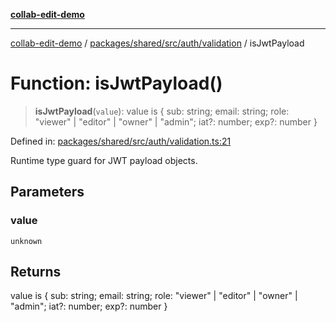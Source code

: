 [**collab-edit-demo**](../../../../../../README.md)

***

[collab-edit-demo](../../../../../../README.md) / [packages/shared/src/auth/validation](../README.md) / isJwtPayload

# Function: isJwtPayload()

> **isJwtPayload**(`value`): value is \{ sub: string; email: string; role: "viewer" \| "editor" \| "owner" \| "admin"; iat?: number; exp?: number \}

Defined in: [packages/shared/src/auth/validation.ts:21](https://github.com/austyle-io/pub-sub-demo/blob/facd25f09850fc4e78e94ce267c52e173d869933/packages/shared/src/auth/validation.ts#L21)

Runtime type guard for JWT payload objects.

## Parameters

### value

`unknown`

## Returns

value is \{ sub: string; email: string; role: "viewer" \| "editor" \| "owner" \| "admin"; iat?: number; exp?: number \}
